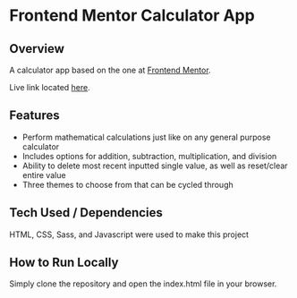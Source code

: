# Frontend Mentor Calculator App

## Overview

A calculator app based on the one at [Frontend Mentor](https://www.frontendmentor.io/challenges/calculator-app-9lteq5N29).

Live link located [here](https://jazmand.github.io/calculator-app/index.html).

## Features

- Perform mathematical calculations just like on any general purpose calculator
- Includes options for addition, subtraction, multiplication, and division
- Ability to delete most recent inputted single value, as well as reset/clear entire value
- Three themes to choose from that can be cycled through

## Tech Used / Dependencies

HTML, CSS, Sass, and Javascript were used to make this project

## How to Run Locally

Simply clone the repository and open the index.html file in your browser.
